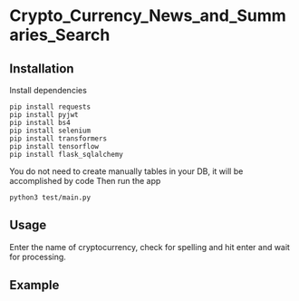 # Crypto_Currency_News_and_Summaries_Search
## Installation 
Install dependencies 
```shell
pip install requests 
pip install pyjwt 
pip install bs4 
pip install selenium
pip install transformers
pip install tensorflow
pip install flask_sqlalchemy
```
You do not need to create manually tables in your DB, it will be accomplished by code
Then run the app
```shell
python3 test/main.py
```

## Usage 
Enter the name of cryptocurrency, check for spelling and hit enter and wait for processing.

## Example
